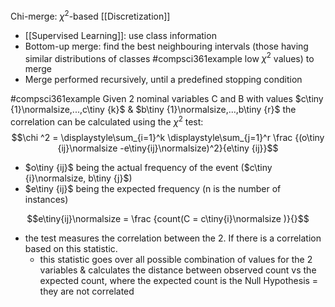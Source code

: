 Chi-merge: $\chi  ^2$-based [[Discretization]]
- [[Supervised Learning]]: use class information
- Bottom-up merge: find the best neighbouring intervals (those having similar distributions of classes #compsci361example low $\chi ^2$ values) to merge
- Merge performed recursively, until a predefined stopping condition

#compsci361example Given 2 nominal variables C and B with values $c\tiny {1}\normalsize,...,c\tiny {k}$ & $b\tiny {1}\normalsize,...,b\tiny {r}$ the correlation can be calculated using the $\chi ^2$ test:
$$\chi ^2 = \displaystyle\sum_{i=1}^k \displaystyle\sum_{j=1}^r \frac {(o\tiny {ij}\normalsize -e\tiny{ij}\normalsize)^2}{e\tiny {ij}}$$
- $o\tiny {ij}$ being the actual frequency of the event ($c\tiny {i}\normalsize, b\tiny {j}$)
- $e\tiny {ij}$ being the expected frequency (n is the number of instances)

$$e\tiny{ij}\normalsize = \frac {count(C = c\tiny{i}\normalsize )}{}$$

- the test measures the correlation between the 2. If there is a correlation based on this statistic.
	- this statistic goes over all possible combination of values for the 2 variables & calculates the distance between observed count vs the expected count, where the expected count is the Null Hypothesis = they are not correlated
